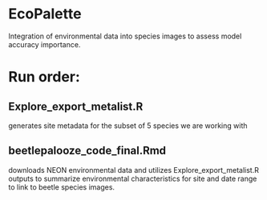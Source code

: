 # EcoPalette
Integration of environmental data into species images to assess model accuracy importance. 

# Run order:
## Explore_export_metalist.R
generates site metadata for the subset of 5 species we are working with
## beetlepalooze_code_final.Rmd
downloads NEON environmental data and utilizes Explore_export_metalist.R outputs to summarize environmental characteristics for site and date range to link to beetle species images.
